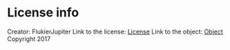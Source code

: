 # License info
Creator: FlukierJupiter
Link to the license: [License](https://creativecommons.org/licenses/by/4.0/)
Link to the object: [Object](https://sketchfab.com/3d-models/hammer-2faa70b89da743d2924670ffe7d80163)
Copyright 2017
